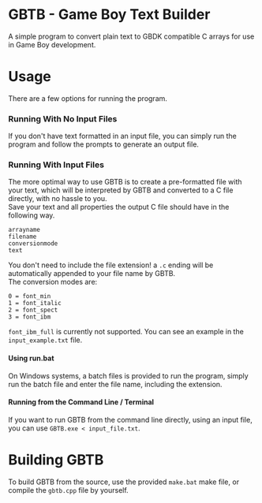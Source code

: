 # GBTB - Game Boy Text Builder
A simple program to convert plain text to GBDK compatible C arrays for use in Game Boy development.

# Usage
There are a few options for running the program.
### Running With No Input Files
If you don't have text formatted in an input file, you can simply run the program and follow the prompts to generate an output file.
### Running With Input Files
The more optimal way to use GBTB is to create a pre-formatted file with your text, which will be interpreted by GBTB and converted to a C file directly, with no hassle to you.  
Save your text and all properties the output C file should have in the following way.
```
arrayname  
filename  
conversionmode  
text  
```
You don't need to include the file extension! a `.c` ending will be automatically appended to your file name by GBTB.   
The conversion modes are:
```
0 = font_min  
1 = font_italic  
2 = font_spect  
3 = font_ibm  
```
`font_ibm_full` is currently not supported.
You can see an example in the `input_example.txt` file.
#### Using run.bat
On Windows systems, a batch files is provided to run the program, simply run the batch file and enter the file name, including the extension.
#### Running from the Command Line / Terminal
If you want to run GBTB from the command line directly, using an input file, you can use `GBTB.exe < input_file.txt`.

# Building GBTB
To build GBTB from the source, use the provided `make.bat` make file, or compile the `gbtb.cpp` file by yourself.
